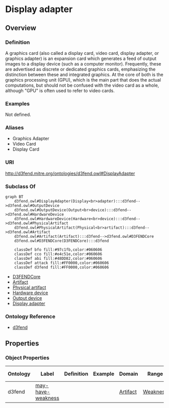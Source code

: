 # Display adapter

## Overview

### Definition
A graphics card (also called a display card, video card, display adapter, or graphics adapter) is an expansion card which generates a feed of output images to a display device (such as a computer monitor). Frequently, these are advertised as discrete or dedicated graphics cards, emphasizing the distinction between these and integrated graphics. At the core of both is the graphics processing unit (GPU), which is the main part that does the actual computations, but should not be confused with the video card as a whole, although "GPU" is often used to refer to video cards.

### Examples
Not defined.

### Aliases
- Graphics Adapter
- Video Card
- Display Card

### URI
http://d3fend.mitre.org/ontologies/d3fend.owl#DisplayAdapter

### Subclass Of
```mermaid
graph BT
    d3fend.owl#DisplayAdapter(Display<br>adapter):::d3fend-->d3fend.owl#OutputDevice
    d3fend.owl#OutputDevice(Output<br>device):::d3fend-->d3fend.owl#HardwareDevice
    d3fend.owl#HardwareDevice(Hardware<br>device):::d3fend-->d3fend.owl#PhysicalArtifact
    d3fend.owl#PhysicalArtifact(Physical<br>artifact):::d3fend-->d3fend.owl#Artifact
    d3fend.owl#Artifact(Artifact):::d3fend-->d3fend.owl#D3FENDCore
    d3fend.owl#D3FENDCore(D3FENDCore):::d3fend
    
    classDef bfo fill:#97c1fb,color:#060606
    classDef cco fill:#e4c51e,color:#060606
    classDef abi fill:#48DD82,color:#060606
    classDef attack fill:#FF0000,color:#060606
    classDef d3fend fill:#FF0000,color:#060606
```

- [D3FENDCore](/docs/ontology/reference/model/D3FENDCore/D3FENDCore.md)
- [Artifact](/docs/ontology/reference/model/D3FENDCore/Artifact/Artifact.md)
- [Physical artifact](/docs/ontology/reference/model/D3FENDCore/Artifact/Physical%20artifact/Physical%20artifact.md)
- [Hardware device](/docs/ontology/reference/model/D3FENDCore/Artifact/Physical%20artifact/Hardware%20device/Hardware%20device.md)
- [Output device](/docs/ontology/reference/model/D3FENDCore/Artifact/Physical%20artifact/Hardware%20device/Output%20device/Output%20device.md)
- [Display adapter](/docs/ontology/reference/model/D3FENDCore/Artifact/Physical%20artifact/Hardware%20device/Output%20device/Display%20adapter/Display%20adapter.md)


### Ontology Reference
- [d3fend](http://d3fend.mitre.org/ontologies/d3fend.owl#)

## Properties
### Object Properties
| Ontology | Label | Definition | Example | Domain | Range | Inverse Of |
|----------|-------|------------|---------|--------|-------|------------|
| d3fend | [may-have-weakness](http://d3fend.mitre.org/ontologies/d3fend.owl#may-have-weakness) |  |  | [Artifact](/docs/ontology/reference/model/D3FENDCore/Artifact/Artifact.md) | [Weakness](/docs/ontology/reference/model/D3FENDCore/Weakness/Weakness.md) | []() |


